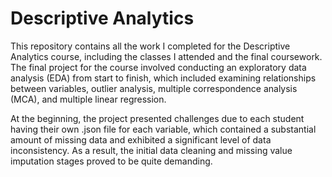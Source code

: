 # Descriptive Analytics
This repository contains all the work I completed for the Descriptive Analytics course, including the classes I attended and the final coursework. The final project for the course involved conducting an exploratory data analysis (EDA) from start to finish, which included examining relationships between variables, outlier analysis, multiple correspondence analysis (MCA), and multiple linear regression.

At the beginning, the project presented challenges due to each student having their own .json file for each variable, which contained a substantial amount of missing data and exhibited a significant level of data inconsistency. As a result, the initial data cleaning and missing value imputation stages proved to be quite demanding.
